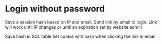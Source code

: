 # Login without password

Save a session hash based on IP and email. 
Send link by email to login. Link will work until IP changes or until an expiration set by website admin

Save hash in SQL table 
Set cookie with hash when clicking the link in email. 
